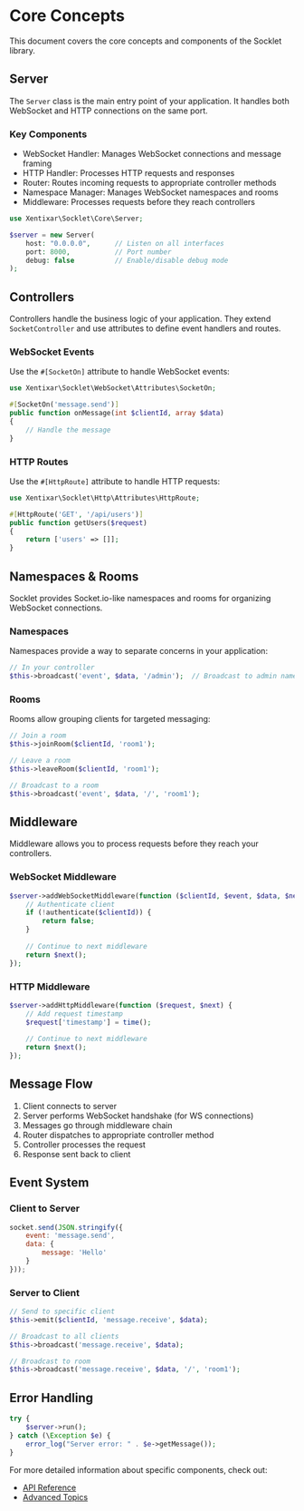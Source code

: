 # Core Concepts

This document covers the core concepts and components of the Socklet library.

## Server

The `Server` class is the main entry point of your application. It handles both WebSocket and HTTP connections on the same port.

### Key Components

- WebSocket Handler: Manages WebSocket connections and message framing
- HTTP Handler: Processes HTTP requests and responses
- Router: Routes incoming requests to appropriate controller methods
- Namespace Manager: Manages WebSocket namespaces and rooms
- Middleware: Processes requests before they reach controllers

```php
use Xentixar\Socklet\Core\Server;

$server = new Server(
    host: "0.0.0.0",      // Listen on all interfaces
    port: 8000,           // Port number
    debug: false          // Enable/disable debug mode
);
```

## Controllers

Controllers handle the business logic of your application. They extend `SocketController` and use attributes to define event handlers and routes.

### WebSocket Events

Use the `#[SocketOn]` attribute to handle WebSocket events:

```php
use Xentixar\Socklet\WebSocket\Attributes\SocketOn;

#[SocketOn('message.send')]
public function onMessage(int $clientId, array $data)
{
    // Handle the message
}
```

### HTTP Routes

Use the `#[HttpRoute]` attribute to handle HTTP requests:

```php
use Xentixar\Socklet\Http\Attributes\HttpRoute;

#[HttpRoute('GET', '/api/users')]
public function getUsers($request)
{
    return ['users' => []];
}
```

## Namespaces & Rooms

Socklet provides Socket.io-like namespaces and rooms for organizing WebSocket connections.

### Namespaces

Namespaces provide a way to separate concerns in your application:

```php
// In your controller
$this->broadcast('event', $data, '/admin');  // Broadcast to admin namespace
```

### Rooms

Rooms allow grouping clients for targeted messaging:

```php
// Join a room
$this->joinRoom($clientId, 'room1');

// Leave a room
$this->leaveRoom($clientId, 'room1');

// Broadcast to a room
$this->broadcast('event', $data, '/', 'room1');
```

## Middleware

Middleware allows you to process requests before they reach your controllers.

### WebSocket Middleware

```php
$server->addWebSocketMiddleware(function ($clientId, $event, $data, $next) {
    // Authenticate client
    if (!authenticate($clientId)) {
        return false;
    }
    
    // Continue to next middleware
    return $next();
});
```

### HTTP Middleware

```php
$server->addHttpMiddleware(function ($request, $next) {
    // Add request timestamp
    $request['timestamp'] = time();
    
    // Continue to next middleware
    return $next();
});
```

## Message Flow

1. Client connects to server
2. Server performs WebSocket handshake (for WS connections)
3. Messages go through middleware chain
4. Router dispatches to appropriate controller method
5. Controller processes the request
6. Response sent back to client

## Event System

### Client to Server

```javascript
socket.send(JSON.stringify({
    event: 'message.send',
    data: {
        message: 'Hello'
    }
}));
```

### Server to Client

```php
// Send to specific client
$this->emit($clientId, 'message.receive', $data);

// Broadcast to all clients
$this->broadcast('message.receive', $data);

// Broadcast to room
$this->broadcast('message.receive', $data, '/', 'room1');
```

## Error Handling

```php
try {
    $server->run();
} catch (\Exception $e) {
    error_log("Server error: " . $e->getMessage());
}
```

For more detailed information about specific components, check out:
- [API Reference](./api-reference.md)
- [Advanced Topics](./advanced-topics.md)
